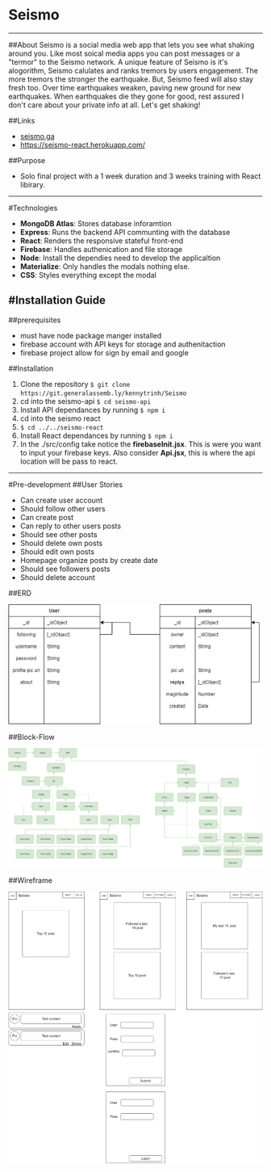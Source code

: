 # Seismo
-------
##About
Seismo is a social media web app that lets you see what shaking around you. Like most soical media apps you can post messages or a "termor" to the Seismo network. A unique feature of Seismo is it's alogorithm, Seismo calulates and ranks tremors by users engagement. The more tremors the stronger the earthquake. But, Seismo feed will also stay fresh too. Over time earthquakes weaken, paving new ground for new earthquakes. When earthquakes die they gone for good, rest assured I don't care about your private info at all. Let's get shaking!

##Links
- [seismo.ga](seismo.ga)
- https://seismo-react.herokuapp.com/

##Purpose
- Solo final project with a 1 week duration and 3 weeks training with React libirary.
-------
#Technologies
- **MongoDB Atlas**: Stores database inforamtion
- **Express**: Runs the backend API communting with the database
- **React**: Renders the responsive stateful front-end
- **Firebase**: Handles authenication and file storage
- **Node**: Install the dependies need to develop the applicaltion
- **Materialize**: Only handles the modals nothing else.
- **CSS**: Styles everything except the modal

#Installation Guide
-------
##prerequisites
- must have node package manger installed
- firebase account with API keys for storage and authenitaction
- firebase project allow for sign by email and google

##Installation

1. Clone the repository
    `$ git clone https://git.generalassemb.ly/kennytrinh/Seismo`
2. cd into the seismo-api 
   `$ cd seismo-api`
3. Install API dependances by running 
   `$ npm i`
4. cd into the seismo react 
5. `$ cd ../../seismo-react`
6. Install React dependances by running 
   `$ npm i`
7. In the ./src/config take notice the **firebaseInit.jsx**. This is were you want to input your firebase keys. Also consider **Api.jsx**, this is where the api location will be pass to react. 
-------
#Pre-development 
##User Stories
* Can create user account
* Should follow other users
* Can create post
* Can reply to other users posts
* Should see other posts
* Should delete own posts
* Should edit own posts
* Homepage organize posts by create date
* Should see followers posts
* Should delete account

##ERD

![](./plan/plan-ERD.png)

##Block-Flow

![](./plan/plan-Process.png)

##Wireframe

![](./plan/plan-Wireframe.png)